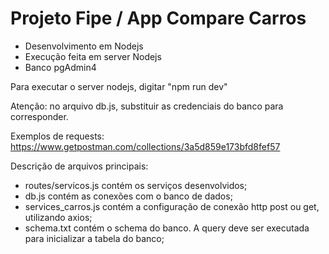 # Projeto Fipe / App Compare Carros

- Desenvolvimento em Nodejs
- Execução feita em server Nodejs
- Banco pgAdmin4

Para executar o server nodejs, digitar "npm run dev"

Atenção: no arquivo db.js, substituir as credenciais do banco para corresponder.

Exemplos de requests:
https://www.getpostman.com/collections/3a5d859e173bfd8fef57

Descrição de arquivos principais:
- routes/servicos.js contém os serviços desenvolvidos;
- db.js contém as conexões com o banco de dados;
- services_carros.js contém a configuração de conexão http post ou get, utilizando axios;
- schema.txt contém o schema do banco. A query deve ser executada para inicializar a tabela do banco;
